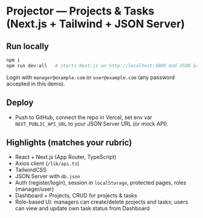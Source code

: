 # Projector — Projects & Tasks (Next.js + Tailwind + JSON Server)

## Run locally
```bash
npm i
npm run dev:all   # starts Next.js on http://localhost:3000 and JSON Server on http://localhost:3001
```
Login with `manager@example.com` or `user@example.com` (any password accepted in this demo).

## Deploy
- Push to GitHub, connect the repo in Vercel, set env var `NEXT_PUBLIC_API_URL` to your JSON Server URL (or mock API).

## Highlights (matches your rubric)
- React + Next.js (App Router, TypeScript)
- Axios client (`/lib/api.ts`)
- TailwindCSS
- JSON Server with `db.json`
- Auth (register/login), session in `localStorage`, protected pages, roles (manager/user)
- Dashboard + Projects, CRUD for projects & tasks
- Role-based UI: managers can create/delete projects and tasks; users can view and update own task status from Dashboard
